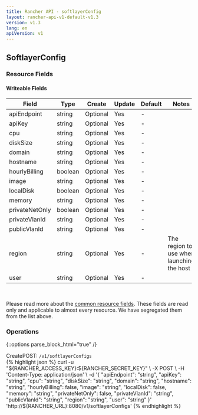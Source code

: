 ```yaml
---
title: Rancher API - softlayerConfig
layout: rancher-api-v1-default-v1.3
version: v1.3
lang: en
apiVersion: v1
---
```


## SoftlayerConfig



### Resource Fields

#### Writeable Fields

Field | Type | Create | Update | Default | Notes
---|---|---|---|---|---
apiEndpoint | string | Optional | Yes | - | 
apiKey | string | Optional | Yes | - | 
cpu | string | Optional | Yes | - | 
diskSize | string | Optional | Yes | - | 
domain | string | Optional | Yes | - | 
hostname | string | Optional | Yes | - | 
hourlyBilling | boolean | Optional | Yes | - | 
image | string | Optional | Yes | - | 
localDisk | boolean | Optional | Yes | - | 
memory | string | Optional | Yes | - | 
privateNetOnly | boolean | Optional | Yes | - | 
privateVlanId | string | Optional | Yes | - | 
publicVlanId | string | Optional | Yes | - | 
region | string | Optional | Yes | - | The region to use when launching the host
user | string | Optional | Yes | - | 



<br>

Please read more about the [common resource fields]({{site.baseurl}}/rancher/{{page.version}}/{{page.lang}}/api/{{page.apiVersion}}/common/). These fields are read only and applicable to almost every resource. We have segregated them from the list above.

### Operations
{::options parse_block_html="true" /}
<a id="create"></a>
<div class="action"><span class="header">Create<span class="headerright">POST:  <code>/v1/softlayerConfigs</code></span></span>
<div class="action-contents"> {% highlight json %}
curl -u "${RANCHER_ACCESS_KEY}:${RANCHER_SECRET_KEY}" \
-X POST \
-H 'Content-Type: application/json' \
-d '{
	"apiEndpoint": "string",
	"apiKey": "string",
	"cpu": "string",
	"diskSize": "string",
	"domain": "string",
	"hostname": "string",
	"hourlyBilling": false,
	"image": "string",
	"localDisk": false,
	"memory": "string",
	"privateNetOnly": false,
	"privateVlanId": "string",
	"publicVlanId": "string",
	"region": "string",
	"user": "string"
}' 'http://${RANCHER_URL}:8080/v1/softlayerConfigs'
{% endhighlight %}
</div></div>



